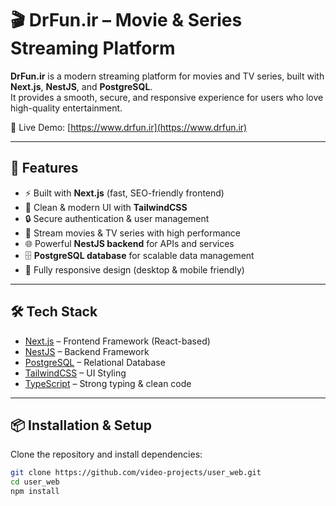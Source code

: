 # 🎬 DrFun.ir – Movie & Series Streaming Platform

**DrFun.ir** is a modern streaming platform for movies and TV series, built with **Next.js**, **NestJS**, and **PostgreSQL**.  
It provides a smooth, secure, and responsive experience for users who love high-quality entertainment.

🔗 Live Demo: [https://www.drfun.ir](https://www.drfun.ir)

---

## 🚀 Features
- ⚡ Built with **Next.js** (fast, SEO-friendly frontend)
- 🎨 Clean & modern UI with **TailwindCSS**
- 🔒 Secure authentication & user management
- 🎥 Stream movies & TV series with high performance
- 🌐 Powerful **NestJS backend** for APIs and services
- 🗄️ **PostgreSQL database** for scalable data management
- 📱 Fully responsive design (desktop & mobile friendly)

---

## 🛠️ Tech Stack
- [Next.js](https://nextjs.org/) – Frontend Framework (React-based)
- [NestJS](https://nestjs.com/) – Backend Framework
- [PostgreSQL](https://www.postgresql.org/) – Relational Database
- [TailwindCSS](https://tailwindcss.com/) – UI Styling
- [TypeScript](https://www.typescriptlang.org/) – Strong typing & clean code

---

## 📦 Installation & Setup

Clone the repository and install dependencies:

```bash
git clone https://github.com/video-projects/user_web.git
cd user_web
npm install